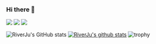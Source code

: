 ### Hi there 👋


<img src="https://img.shields.io/badge/java-007396?style=flat&logo=java&logoColor=FFCD11"/>
<img src="https://img.shields.io/badge/python-3776AB?style=flat&logo=python&logoColor=F7DF1E"/>
<a href="https://www.instagram.com/?hl=ko/" target="_blank"><img src="https://img.shields.io/badge/Instagram-E4405F?style=flat&logo=Instagram&logoColor=white"/></a>


![RiverJu's GitHub stats](https://github-readme-stats.vercel.app/api?username=RiverJu&show_icons=true&theme=radical)
[![RiverJu's github stats](https://github-readme-stats.vercel.app/api/top-langs/?username=RiverJu&show_icons=true&hide_border=true&title_color=004386&icon_color=004386&layout=compact)](https://github.com/RiverJu)
![trophy](https://github-profile-trophy.vercel.app/?username=RiverJu)
